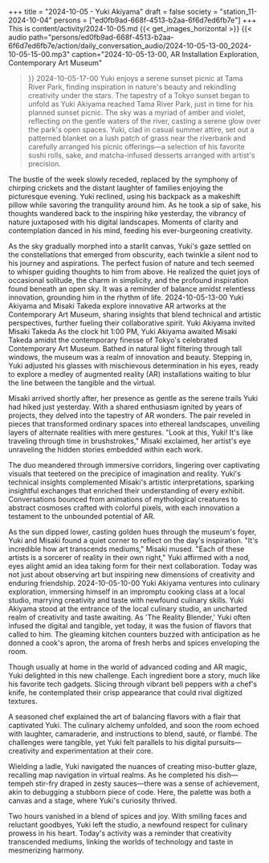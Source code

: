 +++
title = "2024-10-05 - Yuki Akiyama"
draft = false
society = "station_11-2024-10-04"
persons = ["ed0fb9ad-668f-4513-b2aa-6f6d7ed6fb7e"]
+++
This is content/activity/2024-10-05.md
{{< get_images_horizontal >}}
{{< audio
    path="persons/ed0fb9ad-668f-4513-b2aa-6f6d7ed6fb7e/action/daily_conversation_audio/2024-10-05-13-00_2024-10-05-15-00.mp3" 
    caption="2024-10-05-13-00, AR Installation Exploration, Contemporary Art Museum"
>}}
2024-10-05-17-00
Yuki enjoys a serene sunset picnic at Tama River Park, finding inspiration in nature's beauty and rekindling creativity under the stars.
The tapestry of a Tokyo sunset began to unfold as Yuki Akiyama reached Tama River Park, just in time for his planned sunset picnic. The sky was a myriad of amber and violet, reflecting on the gentle waters of the river, casting a serene glow over the park's open spaces. Yuki, clad in casual summer attire, set out a patterned blanket on a lush patch of grass near the riverbank and carefully arranged his picnic offerings—a selection of his favorite sushi rolls, sake, and matcha-infused desserts arranged with artist's precision.

The bustle of the week slowly receded, replaced by the symphony of chirping crickets and the distant laughter of families enjoying the picturesque evening. Yuki reclined, using his backpack as a makeshift pillow while savoring the tranquility around him. As he took a sip of sake, his thoughts wandered back to the inspiring hike yesterday, the vibrancy of nature juxtaposed with his digital landscapes. Moments of clarity and contemplation danced in his mind, feeding his ever-burgeoning creativity.

As the sky gradually morphed into a starlit canvas, Yuki's gaze settled on the constellations that emerged from obscurity, each twinkle a silent nod to his journey and aspirations. The perfect fusion of nature and tech seemed to whisper guiding thoughts to him from above. He realized the quiet joys of occasional solitude, the charm in simplicity, and the profound inspiration found beneath an open sky. It was a reminder of balance amidst relentless innovation, grounding him in the rhythm of life.
2024-10-05-13-00
Yuki Akiyama and Misaki Takeda explore innovative AR artworks at the Contemporary Art Museum, sharing insights that blend technical and artistic perspectives, further fueling their collaborative spirit.
Yuki Akiyama invited Misaki Takeda
As the clock hit 1:00 PM, Yuki Akiyama awaited Misaki Takeda amidst the contemporary finesse of Tokyo's celebrated Contemporary Art Museum. Bathed in natural light filtering through tall windows, the museum was a realm of innovation and beauty. Stepping in, Yuki adjusted his glasses with mischievous determination in his eyes, ready to explore a medley of augmented reality (AR) installations waiting to blur the line between the tangible and the virtual.

Misaki arrived shortly after, her presence as gentle as the serene trails Yuki had hiked just yesterday. With a shared enthusiasm ignited by years of projects, they delved into the tapestry of AR wonders. The pair reveled in pieces that transformed ordinary spaces into ethereal landscapes, unveiling layers of alternate realities with mere gestures. "Look at this, Yuki! It's like traveling through time in brushstrokes," Misaki exclaimed, her artist's eye unraveling the hidden stories embedded within each work.

The duo meandered through immersive corridors, lingering over captivating visuals that teetered on the precipice of imagination and reality. Yuki's technical insights complemented Misaki's artistic interpretations, sparking insightful exchanges that enriched their understanding of every exhibit. Conversations bounced from animations of mythological creatures to abstract cosmoses crafted with colorful pixels, with each innovation a testament to the unbounded potential of AR.

As the sun dipped lower, casting golden hues through the museum's foyer, Yuki and Misaki found a quiet corner to reflect on the day's inspiration. "It's incredible how art transcends mediums," Misaki mused. "Each of these artists is a sorcerer of reality in their own right," Yuki affirmed with a nod, eyes alight amid an idea taking form for their next collaboration. Today was not just about observing art but inspiring new dimensions of creativity and enduring friendship.
2024-10-05-10-00
Yuki Akiyama ventures into culinary exploration, immersing himself in an impromptu cooking class at a local studio, marrying creativity and taste with newfound culinary skills.
Yuki Akiyama stood at the entrance of the local culinary studio, an uncharted realm of creativity and taste awaiting. As 'The Reality Blender,' Yuki often infused the digital and tangible, yet today, it was the fusion of flavors that called to him. The gleaming kitchen counters buzzed with anticipation as he donned a cook's apron, the aroma of fresh herbs and spices enveloping the room.

Though usually at home in the world of advanced coding and AR magic, Yuki delighted in this new challenge. Each ingredient bore a story, much like his favorite tech gadgets. Slicing through vibrant bell peppers with a chef's knife, he contemplated their crisp appearance that could rival digitized textures.

A seasoned chef explained the art of balancing flavors with a flair that captivated Yuki. The culinary alchemy unfolded, and soon the room echoed with laughter, camaraderie, and instructions to blend, sauté, or flambé. The challenges were tangible, yet Yuki felt parallels to his digital pursuits—creativity and experimentation at their core.

Wielding a ladle, Yuki navigated the nuances of creating miso-butter glaze, recalling map navigation in virtual realms. As he completed his dish—tempeh stir-fry draped in zesty sauces—there was a sense of achievement, akin to debugging a stubborn piece of code. Here, the palette was both a canvas and a stage, where Yuki's curiosity thrived.

Two hours vanished in a blend of spices and joy. With smiling faces and reluctant goodbyes, Yuki left the studio, a newfound respect for culinary prowess in his heart. Today's activity was a reminder that creativity transcended mediums, linking the worlds of technology and taste in mesmerizing harmony.
